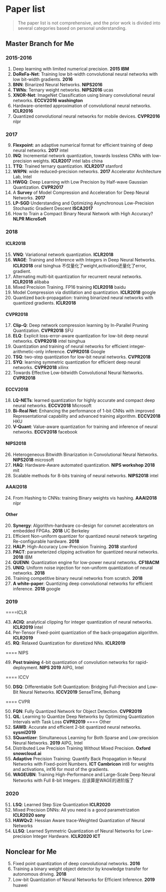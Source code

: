 # Paper list

> The paper list is not comprehensive, and 
> the prior work is divided into several categories based on personal understanding.

## Master Branch for Me

### 2015-2016

1.  Deep learning with limited numerical precision. **2015 IBM**
2.  **DoReFa-Net**: Training low bit-width convolutional neural networks with low bit-width gradients. **2016**
4.  **BNN**: Binarized Neural Networks. **NIPS2016**
7.  **TWNs**: Ternary weight networks. **NIPS2016** ucas
3.  **XNOR-Net**: ImageNet Classification using binary convolutional neural networks. **ECCV2016 washington**
6.  Hardware-oriented approximation of convolutional neural networks. **ICLR2016**
8.  Quantized convolutional neural networks for mobile devices. **CVPR2016** nlpr

### 2017
9.  **Flexpoint**: an adaptive numerical format for efficient training of deep neural networks. **2017** intel
10. **INQ**: Incremental network quantization, towards lossless CNNs with low-precision weights. **ICLR2017** intel labs china
11. **TTQ**: Trained ternary quantization. **ICLR2017** stanford
12. **WRPN**: wide reduced-precision networks. **2017** Accelerator Architecture Lab, Intel
14. **HWGQ**: Deep Learning with Low Precision by Half-wave Gaussian Quantization. **CVPR2017**
13. A **Survey** of Model Compression and Acceleration for Deep Neural Networks. **2017**
14. **LP-SGD** Understanding and Optimizing Asynchronous Low-Precision Stochastic Gradient Descent **ISCA2017**
15. How to Train a Compact Binary Neural Network with High Accuracy? **NLPR MicroSoft**


### 2018

#### ICLR2018
15. **VNQ**: Variational network quantization. **ICLR2018**
16. **WAGE**: Training and Inference with Integers in Deep Neural Networks. **ICLR2018** oral tsinghua 不仅量化了weight,activation还量化了error, gradient.
21. Alternating multi-bit quantization for recurrent neural networks. **ICLR2018** alibaba
28. Mixed Precision Training. FP16 training **ICLR2018** baidu
30. Model Compression via distillation and quantization. **ICLR2018** google
33. Quantized back-propagation: training binarized neural networks with quantized gradients. **ICLR2018**

#### CVPR2018
17. **Clip-Q**: Deep network compression learning by In-Parallel Pruning Quantization. **CVPR2018** SFU
23. **ELQ**: Explicit loss-error-aware quantization for low-bit deep neural networks. **CVPR2018** intel tsinghua
31. Quantization and training of neural networks for efficient integer-arithmetic-only inference. **CVPR2018** Google
37. **TSQ**: two-step quantization for low-bit neural networks. **CVPR2018**
36. **SYQ**: learning symmetric quantization for efficient deep neural networks. **CVPR2018** xilinx
32. Towards Effective Low-bitwidth Convolutional Neural Networks. **CVPR2018**

#### ECCV2018
18. **LQ-NETs**: learned quantization for highly accurate and compact deep neural networks. **ECCV2018** Microsoft
19. **Bi-Real Net**: Enhancing the performance of 1-bit CNNs with improved Representational capability and advanced training algorithm. **ECCV2018** HKU
38. **V-Quant**: Value-aware quantization for training and inference of neural networks. **ECCV2018** facebook

#### NIPS2018
26. Heterogeneous Bitwidth Binarization in Convolutional Neural Networks. **NIPS2018** microsoft
25. **HAQ**: Hardware-Aware automated quantization. **NIPS workshop 2018** mit
35. Scalable methods for 8-bits training of neural networks. **NIPS2018** intel

#### AAAI2018
24. From Hashing to CNNs: training Binary weights vis hashing. **AAAI2018** nlpr

#### Other
20. **Synergy**: Algorithm-hardware co-design for convnet accelerators on embedded FPGAs. **2018** UC Berkeley
22. Efficient Non-uniform quantizer for quantized neural network targeting Re-configurable hardware. **2018**
27. **HALP**: High-Accuracy Low-Precision Training. **2018** stanford
29. **PACT**: parameterized clipping activation for quantized neural networks. **2018** IBM
34. **QUENN**: Quantization engine for low-power neural networks. **CF18ACM**
39. **UNIQ**: Uniform noise injection for non-uniform quantization of neural networks. **2018**
41. Training competitive binary neural networks from scratch. **2018**
42. **A white-paper**: Quantizing deep convolutional networks for efficient inference. **2018** google


### 2019
====ICLR

43. **ACIQ**: analytical clipping for integer quantization of neural networks. **ICLR2019** Intel
44. Per-Tensor Fixed-point quantization of the back-propagation algorithm. **ICLR2019**
45. **RQ**: Relaxed Quantization for disretized NNs. **ICLR2019**

==== NIPS

49. **Post training** 4-bit quantization of convolution networks for rapid-deployment. **NIPS 2019** AIPG, Intel

==== ICCV

50. **DSQ**: Differentiable Soft Quantization: Bridging Full-Precision and Low-Bit Neural Networks. **ICCV2019** SenseTime, Beihang

==== CVPR

50. **FQN**: Fully Quantized Network for Object Detection. **CVPR2019**
53. **QIL**: Learning to Quantize Deep Networks by Optimizing Quantization Intervals with Task Loss **CVPR2019**
==== Other
46. **SAWB**: Accurate and efficient 2-bit quantized neural networks. **sysml2019**
47. **SQuantizer**: Simultaneous Learning for Both Sparse and Low-precision Neural Networks. **2019** AIPG, Intel
48. Distributed Low Precision Training Without Mixed Precision. **Oxford snowcloud.ai**
49. __Adaptive__ Precision Training: Quantify Back Propagation in Neural Networks with Fixed-point Numbers. **ICT Cambricon** int8 for weights and activations, int16 for most of the gradients.
50. **WAGEUBN**: Training High-Performance and Large-Scale Deep Neural Networks with Full 8-bit Integers. 应该算是WAGE的进阶版了

### 2020
51. **LSQ**: Learned Step Size Quantization **ICLR2020**
52. Mixed Precision DNNs: All you need is a good parametrization **ICLR2020 sony**
54. **HAWQv2**: Hessian Aware trace-Weighted Quantization of Neural Networks
55. **LLSQ**: Learned Symmetric Quantization of Neural Networks for Low-precision Integer Hardware. **ICLR2020** **ICT**

## Nonclear for Me
5.  Fixed point quantization of deep convolutional networks. **2016**
40. Training a binary weight object detector by knowledge transfer for autonomous driving. **2018**
48. Low-bit Quantization of Neural Networks for Efﬁcient Inference. **2019** huawei



